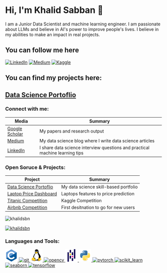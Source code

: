 <h1 align="left">Hi, I'm Khalid Sabban 👋</h1> 
I am a Junior Data Scientist and machine learning engineer. I am passionate about LLMs and believe in AI's power to improve people's lives. I believe in my abilities to make an impact in real projects.

## You can follow me here ##
[![LinkedIn](https://img.shields.io/badge/linkedin-%230077B5.svg?style=for-the-badge&logo=linkedin&logoColor=white)](https://www.linkedin.com/in/khalidsabban/)
[![Medium](https://img.shields.io/badge/Medium-12100E?style=for-the-badge&logo=medium&logoColor=white)](https://medium.com/@khalidsabban)
[![Kaggle](https://img.shields.io/badge/Kaggle-035a7d?style=for-the-badge&logo=kaggle&logoColor=white)](https://www.kaggle.com/khalidsabban)


## You can find my projects here: ##
## [Data Science Portoflio](https://github.com/khalidsbn) ##



<h3 align="left">Connect with me:</h3>

| Media  | Summary |
| ------------- | ------------- |
|[Google Scholar](https://scholar.google.com/citations?hl=en&user=0IlhjBcAAAAJ&view_op=list_works&gmla=ANZ5fUMqlV1odJ-8UHPfnqYc3o1ud3etpzc-CfZusJhUUgvUCqUP7jbI-XM9SYHiG_nn5oc7_5TQzSbSKCE-hFYZ) | My papers and research output |
| [Medium ](https://medium.com/@khalidsabban)  | My data science blog where I write data science articles   |
| [LinkedIn ](https://www.linkedin.com/in/khalidsabban/)  | I share data science interview questions and practical machine learning tips|

<h3 align="left"> Open Soruce & Projects:</h3>

| Project  | Summary |
| ------------- | ------------- |
| [Data Science Portoflio](https://github.com/khalidsbn/) |My data science skill-based portfolio |
| [Laptop Price Dashboard](https://github.com/khalidsbn/Laptop-Price-Predictor)   | Laptops features to price prediction |
| [Titanic Competition](https://github.com/khalidsbn/Survived-prediction) | Kaggle Competition |
| [Airbnb Competition](https://github.com/khalidsbn/Users-destination)  | First desitnation to go for new users |


<p align="left"> <img src="https://komarev.com/ghpvc/?username=khalidsbn&label=Profile%20views&color=0e75b6&style=flat" alt="khalidsbn" /> </p>

<p align="left"> <a href="https://github.com/ryo-ma/github-profile-trophy"><img src="https://github-profile-trophy.vercel.app/?username=khalidsbn" alt="khalidsbn" /></a> </p>


<h3 align="left">Languages and Tools:</h3>
<p align="left"> <a href="https://www.cprogramming.com/" target="_blank" rel="noreferrer"> <img src="https://raw.githubusercontent.com/devicons/devicon/master/icons/c/c-original.svg" alt="c" width="40" height="40"/> </a> <a href="https://git-scm.com/" target="_blank" rel="noreferrer"> <img src="https://www.vectorlogo.zone/logos/git-scm/git-scm-icon.svg" alt="git" width="40" height="40"/> </a> <a href="https://www.linux.org/" target="_blank" rel="noreferrer"> <img src="https://raw.githubusercontent.com/devicons/devicon/master/icons/linux/linux-original.svg" alt="linux" width="40" height="40"/> </a> <a href="https://opencv.org/" target="_blank" rel="noreferrer"> <img src="https://www.vectorlogo.zone/logos/opencv/opencv-icon.svg" alt="opencv" width="40" height="40"/> </a> <a href="https://pandas.pydata.org/" target="_blank" rel="noreferrer"> <img src="https://raw.githubusercontent.com/devicons/devicon/2ae2a900d2f041da66e950e4d48052658d850630/icons/pandas/pandas-original.svg" alt="pandas" width="40" height="40"/> </a> <a href="https://www.python.org" target="_blank" rel="noreferrer"> <img src="https://raw.githubusercontent.com/devicons/devicon/master/icons/python/python-original.svg" alt="python" width="40" height="40"/> </a> <a href="https://pytorch.org/" target="_blank" rel="noreferrer"> <img src="https://www.vectorlogo.zone/logos/pytorch/pytorch-icon.svg" alt="pytorch" width="40" height="40"/> </a> <a href="https://scikit-learn.org/" target="_blank" rel="noreferrer"> <img src="https://upload.wikimedia.org/wikipedia/commons/0/05/Scikit_learn_logo_small.svg" alt="scikit_learn" width="40" height="40"/> </a> <a href="https://seaborn.pydata.org/" target="_blank" rel="noreferrer"> <img src="https://seaborn.pydata.org/_images/logo-mark-lightbg.svg" alt="seaborn" width="40" height="40"/> </a> <a href="https://www.tensorflow.org" target="_blank" rel="noreferrer"> <img src="https://www.vectorlogo.zone/logos/tensorflow/tensorflow-icon.svg" alt="tensorflow" width="40" height="40"/> </a> </p>

